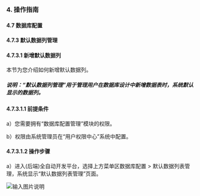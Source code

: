 ### 4. 操作指南

#### 4.7 数据库配置

#### 4.7.3 默认数据列管理

#### 4.7.3.1 新增默认数据列

本节为您介绍如何新增默认数据列。

##### 说明：“默认数据列管理”用于管理用户在数据库设计中新增数据表时，系统默认显示的数据列。

#### 4.7.3.1.1 前提条件

a）您需要拥有“数据库配置管理”模块的权限。

b）权限由系统管理员在“用户权限中心”系统中配置。

#### 4.7.3.1.2 操作步骤

a）进入(后端)全自动开发平台，选择上方菜单区数据库配置 > 默认数据列表管理，系统显示“默认数据列表管理”页面。

![输入图片说明](../../../../../images/SoFlu%EF%BC%88%E5%90%8E%E7%AB%AF%EF%BC%89%E5%BC%80%E5%8F%91%E5%B9%B3%E5%8F%B0/1.%20%E6%9C%80%E6%96%B0%E7%89%88%E6%9C%AC%20-%20%E6%9B%B4%E6%96%B0%E6%97%A5%E6%9C%9F%20-%202022.10.08/4.%20%E6%93%8D%E4%BD%9C%E6%8C%87%E5%8D%97/7.%20%E6%95%B0%E6%8D%AE%E5%BA%93%E9%85%8D%E7%BD%AE/3.%20%E9%BB%98%E8%AE%A4%E6%95%B0%E6%8D%AE%E5%88%97%E7%AE%A1%E7%90%86/image.png)
